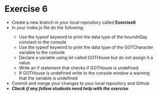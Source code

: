 # Exercise 6
<ul>
    <li>Create a new branch in your local repository called <strong>Exercise6</strong></li>
    <li>In your index.js file do the following:</li>
    <ul>
        <li>Use the typeof keyword to print the data type of the hoursInDay constant to the console</li>
        <li>Use the typeof keyword to print the data type of the GOTCharacter variable to the console</li>
        <li>Declare a variable using <em>let</em> called GOTHouse but do not assign it a value</li>
        <li>Write an if statement that checks if GOTHouse is undefined</li>
        <li>If GOTHouse is undefined write to the console window a warning that the variable is undefined</li>
    </ul>
    <li>Commit and merge your changes to your local repository and Github</li>
    <li><em><strong>Check if any fellow students need help with the exercise</strong></em></li>
</ul>